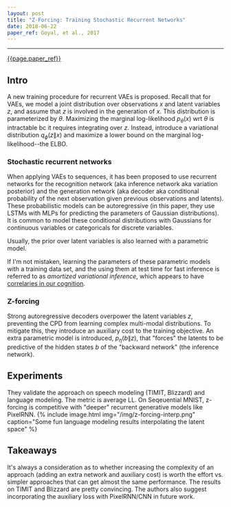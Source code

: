 ```yaml
---
layout: post
title: "Z-Forcing: Training Stochastic Recurrent Networks"
date: 2018-06-22
paper_ref: Goyal, et al., 2017
---
```


<script type="text/x-mathjax-config">
MathJax.Hub.Config({
  TeX: { equationNumbers: { autoNumber: "AMS" } },
  tex2jax: {inlineMath: [['$','$'], ['\\(','\\)']]}
});
</script>

<script type="text/javascript" async
  src="https://cdn.mathjax.org/mathjax/latest/MathJax.js?config=TeX-MML-AM_CHTML">
</script> 
---

[{{page.paper_ref}}](http://papers.nips.cc/paper/7248-z-forcing-training-stochastic-recurrent-networks)

## Intro

A new training procedure for recurrent VAEs is proposed. Recall that for VAEs, we model a joint distribution over observations $x$ and latent variables $z$, and assume that $z$ is involved in the generation of $x$. This distribution is parameterized by $\theta$. Maximizing the marginal log-likelihood $p_{\theta}(x)$ wrt $\theta$ is intractable bc it requires integrating over $z$. Instead, introduce a variational distribution $q_{\phi}(z\|x)$ and maximize a lower bound on the marginal log-likelihood--the ELBO.

### Stochastic recurrent networks

When applying VAEs to sequences, it has been proposed to use recurrent networks for the recognition network (aka inference network aka variation posterior) and the generation network (aka decoder aka conditional probability of the next observation given previous observations and latents). These probabilistic models can be autoregressive (in this paper, they use LSTMs with MLPs for predicting the parameters of Gaussian distributions). It is common to model these conditional distributions with Gaussians for continuous variables or categoricals for discrete variables. 

Usually, the prior over latent variables is also learned with a parametric model. 

If I'm not mistaken, learning the parameters of these parametric models with a training data set, and the using them at test time for fast inference is referred to as *amortized variational inference*, which appears to have [correlaries in our cognition](http://gershmanlab.webfactional.com/pubs/GershmanGoodman14.pdf). 

### Z-forcing 

Strong autoregressive decoders overpower the latent variables $z$, preventing the CPD from learning complex multi-modal distributions. To mitigate this, they introduce an auxiliary cost to the training objective. An extra parametric model is introduced, $p_{\eta}(b \| z)$, that "forces" the latents to be predictive of the hidden states $b$ of the "backward network" (the inference network).

## Experiments

They validate the approach on speech modeling (TIMIT, Blizzard) and language modeling. The metric is average LL. On Seqeuential MNIST, z-forcing is competitive with "deeper" recurrent generative models like PixelRNN. 
{%
    include image.html
    img="/img/z-forcing-interp.png"
    caption="Some fun language modeling results interpolating the latent space"
%}

## Takeaways

It's always a consideration as to whether increasing the complexity of an approach (adding an extra network and auxiliary cost) is worth the effort vs. simpler approaches that can get almost the same performance. The results on TIMIT and Blizzard are pretty convincing. The authors also suggest incorporating the auxiliary loss with PixelRNN/CNN in future work.

